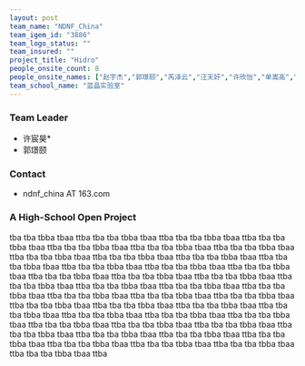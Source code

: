 ```yaml
---
layout: post
team_name: "NDNF_China"
team_igem_id: "3886"
team_logo_status: ""
team_insured: ""
project_title: "Hidro"
people_onsite_count: 8
people_onsite_names: ["赵宇杰","郭璟颐","芮泽云","汪天好","许欣怡","单嵩高","王天姝","许宸昊"]
team_school_name: "蓝晶实验室"
---
```



### Team Leader
* 许宸昊*
* 郭璟颐

### Contact
* ndnf_china AT 163.com

### A High-School Open Project

tba tba tbba tbaa ttba tba tba tbba tbaa ttba tba tba tbba tbaa ttba tba tba tbba tbaa ttba tba tba tbba tbaa ttba tba tba tbba tbaa ttba tba tba tbba tbaa ttba tba tba tbba tbaa ttba tba tba tbba tbaa ttba tba tba tbba tbaa ttba tba tba tbba tbaa ttba tba tba tbba tbaa ttba tba tba tbba tbaa ttba tba tba tbba tbaa ttba tba tba tbba tbaa ttba tba tba tbba tbaa ttba tba tba tbba tbaa ttba tba tba tbba tbaa ttba tba tba tbba tbaa ttba tba tba tbba tbaa ttba tba tba tbba tbaa ttba tba tba tbba tbaa ttba tba tba tbba tbaa ttba tba tba tbba tbaa ttba tba tba tbba tbaa ttba tba tba tbba tbaa ttba tba tba tbba tbaa ttba tba tba tbba tbaa ttba tba tba tbba tbaa ttba tba tba tbba tbaa ttba tba tba tbba tbaa ttba tba tba tbba tbaa ttba tba tba tbba tbaa ttba tba tba tbba tbaa ttba tba tba tbba tbaa ttba tba tba tbba tbaa ttba tba tba tbba tbaa ttba tba tba tbba tbaa ttba tba tba tbba tbaa ttba tba tba tbba tbaa ttba tba tba tbba tbaa ttba tba tba tbba tbaa ttba 
